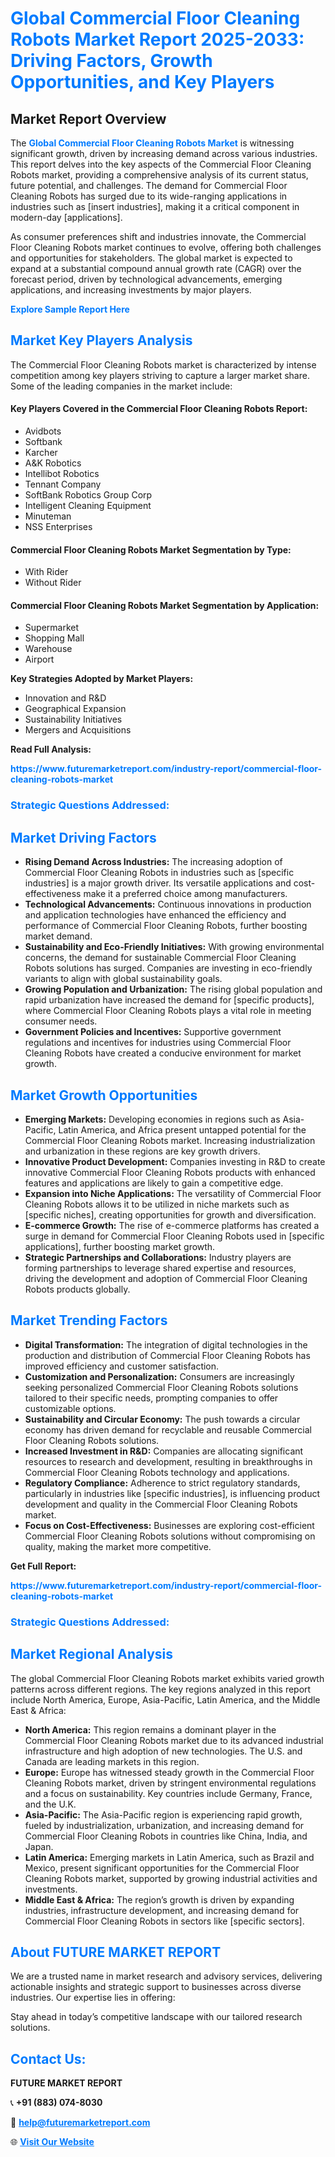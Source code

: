 <h1 style="color: #007BFF;">Global Commercial Floor Cleaning Robots Market Report 2025-2033: Driving Factors, Growth Opportunities, and Key Players</h1>

<section id="overview">
<h2>Market Report Overview</h2>
<p>The <a href="https://www.futuremarketreport.com/industry-report/commercial-floor-cleaning-robots-market" style="color: #007BFF; text-decoration: none;"><strong>Global Commercial Floor Cleaning Robots Market</strong></a> is witnessing significant growth, driven by increasing demand across various industries. This report delves into the key aspects of the Commercial Floor Cleaning Robots market, providing a comprehensive analysis of its current status, future potential, and challenges. The demand for Commercial Floor Cleaning Robots has surged due to its wide-ranging applications in industries such as [insert industries], making it a critical component in modern-day [applications].</p>
<p>As consumer preferences shift and industries innovate, the Commercial Floor Cleaning Robots market continues to evolve, offering both challenges and opportunities for stakeholders. The global market is expected to expand at a substantial compound annual growth rate (CAGR) over the forecast period, driven by technological advancements, emerging applications, and increasing investments by major players.</p>
</section>

<section id="overview">
<p><a href="https://www.futuremarketreport.com/request-sample/reportId=62715" style="color: #007BFF; text-decoration: none;"><strong>Explore Sample Report Here</strong></a></p>
</section>

<section id="key-players">
<h2 style="color: #007BFF;">Market Key Players Analysis</h2>
<p>The Commercial Floor Cleaning Robots market is characterized by intense competition among key players striving to capture a larger market share. Some of the leading companies in the market include:</p>
<h4>Key Players Covered in the Commercial Floor Cleaning Robots Report:</h4>
<ul><li>Avidbots</li><li>Softbank</li><li>Karcher</li><li>A&amp;K Robotics</li><li>Intellibot Robotics</li><li>Tennant Company</li><li>SoftBank Robotics Group Corp</li><li>Intelligent Cleaning Equipment</li><li>Minuteman</li><li>NSS Enterprises</li></ul>
<h4>Commercial Floor Cleaning Robots Market Segmentation by Type:</h4>
<ul><li>With Rider</li><li>Without Rider</li></ul>

<h4>Commercial Floor Cleaning Robots Market Segmentation by Application:</h4>
<ul><li>Supermarket</li><li>Shopping Mall</li><li>Warehouse</li><li>Airport</li></ul>
<p><strong>Key Strategies Adopted by Market Players:</strong></p>
<ul>
<li>Innovation and R&D</li>
<li>Geographical Expansion</li>
<li>Sustainability Initiatives</li>
<li>Mergers and Acquisitions</li>
</ul>
</section>

<section>
<p><strong>Read Full Analysis: </strong></p><a href="https://www.futuremarketreport.com/industry-report/commercial-floor-cleaning-robots-market" style="color: #007BFF; text-decoration: none;"><strong>https://www.futuremarketreport.com/industry-report/commercial-floor-cleaning-robots-market</strong></a>
<h3 style="color: #007BFF;">Strategic Questions Addressed:</h3>
</section>

<section id="driving-factors">
<h2 style="color: #007BFF;">Market Driving Factors</h2>
<ul>
<li><strong>Rising Demand Across Industries:</strong> The increasing adoption of Commercial Floor Cleaning Robots in industries such as [specific industries] is a major growth driver. Its versatile applications and cost-effectiveness make it a preferred choice among manufacturers.</li>
<li><strong>Technological Advancements:</strong> Continuous innovations in production and application technologies have enhanced the efficiency and performance of Commercial Floor Cleaning Robots, further boosting market demand.</li>
<li><strong>Sustainability and Eco-Friendly Initiatives:</strong> With growing environmental concerns, the demand for sustainable Commercial Floor Cleaning Robots solutions has surged. Companies are investing in eco-friendly variants to align with global sustainability goals.</li>
<li><strong>Growing Population and Urbanization:</strong> The rising global population and rapid urbanization have increased the demand for [specific products], where Commercial Floor Cleaning Robots plays a vital role in meeting consumer needs.</li>
<li><strong>Government Policies and Incentives:</strong> Supportive government regulations and incentives for industries using Commercial Floor Cleaning Robots have created a conducive environment for market growth.</li>
</ul>
</section>

<section id="growth-opportunities">
<h2 style="color: #007BFF;">Market Growth Opportunities</h2>
<ul>
<li><strong>Emerging Markets:</strong> Developing economies in regions such as Asia-Pacific, Latin America, and Africa present untapped potential for the Commercial Floor Cleaning Robots market. Increasing industrialization and urbanization in these regions are key growth drivers.</li>
<li><strong>Innovative Product Development:</strong> Companies investing in R&D to create innovative Commercial Floor Cleaning Robots products with enhanced features and applications are likely to gain a competitive edge.</li>
<li><strong>Expansion into Niche Applications:</strong> The versatility of Commercial Floor Cleaning Robots allows it to be utilized in niche markets such as [specific niches], creating opportunities for growth and diversification.</li>
<li><strong>E-commerce Growth:</strong> The rise of e-commerce platforms has created a surge in demand for Commercial Floor Cleaning Robots used in [specific applications], further boosting market growth.</li>
<li><strong>Strategic Partnerships and Collaborations:</strong> Industry players are forming partnerships to leverage shared expertise and resources, driving the development and adoption of Commercial Floor Cleaning Robots products globally.</li>
</ul>
</section>

<section id="trending-factors">
<h2 style="color: #007BFF;">Market Trending Factors</h2>
<ul>
<li><strong>Digital Transformation:</strong> The integration of digital technologies in the production and distribution of Commercial Floor Cleaning Robots has improved efficiency and customer satisfaction.</li>
<li><strong>Customization and Personalization:</strong> Consumers are increasingly seeking personalized Commercial Floor Cleaning Robots solutions tailored to their specific needs, prompting companies to offer customizable options.</li>
<li><strong>Sustainability and Circular Economy:</strong> The push towards a circular economy has driven demand for recyclable and reusable Commercial Floor Cleaning Robots solutions.</li>
<li><strong>Increased Investment in R&D:</strong> Companies are allocating significant resources to research and development, resulting in breakthroughs in Commercial Floor Cleaning Robots technology and applications.</li>
<li><strong>Regulatory Compliance:</strong> Adherence to strict regulatory standards, particularly in industries like [specific industries], is influencing product development and quality in the Commercial Floor Cleaning Robots market.</li>
<li><strong>Focus on Cost-Effectiveness:</strong> Businesses are exploring cost-efficient Commercial Floor Cleaning Robots solutions without compromising on quality, making the market more competitive.</li>
</ul>
</section>

<section>
<p><strong>Get Full Report: </strong></p><a href="https://www.futuremarketreport.com/industry-report/commercial-floor-cleaning-robots-market" style="color: #007BFF; text-decoration: none;"><strong>https://www.futuremarketreport.com/industry-report/commercial-floor-cleaning-robots-market</strong></a>
<h3 style="color: #007BFF;">Strategic Questions Addressed:</h3>
</section>


<section id="regional-analysis">
<h2 style="color: #007BFF;">Market Regional Analysis</h2>
<p>The global Commercial Floor Cleaning Robots market exhibits varied growth patterns across different regions. The key regions analyzed in this report include North America, Europe, Asia-Pacific, Latin America, and the Middle East & Africa:</p>
<ul>
<li><strong>North America:</strong> This region remains a dominant player in the Commercial Floor Cleaning Robots market due to its advanced industrial infrastructure and high adoption of new technologies. The U.S. and Canada are leading markets in this region.</li>
<li><strong>Europe:</strong> Europe has witnessed steady growth in the Commercial Floor Cleaning Robots market, driven by stringent environmental regulations and a focus on sustainability. Key countries include Germany, France, and the U.K.</li>
<li><strong>Asia-Pacific:</strong> The Asia-Pacific region is experiencing rapid growth, fueled by industrialization, urbanization, and increasing demand for Commercial Floor Cleaning Robots in countries like China, India, and Japan.</li>
<li><strong>Latin America:</strong> Emerging markets in Latin America, such as Brazil and Mexico, present significant opportunities for the Commercial Floor Cleaning Robots market, supported by growing industrial activities and investments.</li>
<li><strong>Middle East & Africa:</strong> The region’s growth is driven by expanding industries, infrastructure development, and increasing demand for Commercial Floor Cleaning Robots in sectors like [specific sectors].</li>
</ul>
</section>

<footer>
<h2 style="color: #007BFF;">About FUTURE MARKET REPORT</h2>
<p>We are a trusted name in market research and advisory services, delivering actionable insights and strategic support to businesses across diverse industries. Our expertise lies in offering:</p>

<p>Stay ahead in today’s competitive landscape with our tailored research solutions.</p>

<h2 style="color: #007BFF;">Contact Us:</h2>
<p><strong>FUTURE MARKET REPORT</strong></p>
<p>📞 <strong>+91 (883) 074-8030</strong></p>
<p>📧 <strong><a href="mailto:help@futuremarketreport.com" style="color: #007BFF;">help@futuremarketreport.com</a></strong></p>
<p>🌐 <strong><a href="https://www.futuremarketreport.com/" style="color: #007BFF;">Visit Our Website</a></strong></p>
</footer>